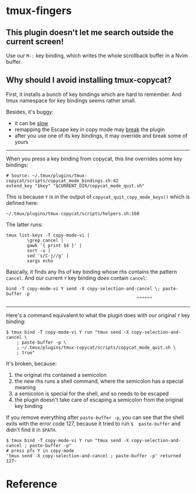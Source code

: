 # tmux-fingers
## This plugin doesn't let me search outside the current screen!

Use our `M-:` key binding, which writes the whole scrollback buffer in a Nvim buffer.

## Why should I avoid installing tmux-copycat?

First, it installs a bunch of key bindings which are hard to remember.
And tmux namespace for key bindings seems rather small.

Besides, it's buggy:

   - it can be [slow][1]
   - remapping the Escape key in copy mode may [break][2] the plugin
   - after you use one of its key bindings, it may override and break some of yours

---

When you press a key binding from copycat, this line overrides some key bindings:

    # Source: ~/.tmux/plugins/tmux-copycat/scripts/copycat_mode_bindings.sh:42
    extend_key "$key" "$CURRENT_DIR/copycat_mode_quit.sh"

This is because `Y` is in the output of `copycat_quit_copy_mode_keys()` which is defined here:

    ~/.tmux/plugins/tmux-copycat/scripts/helpers.sh:160

The latter runs:

    tmux list-keys -T copy-mode-vi |
            \grep cancel |
            gawk '{ print $4 }' |
            sort -u |
            sed 's/C-j//g' |
            xargs echo

Basically, it finds any lhs of key binding whose rhs contains the pattern `cancel`.
And our current `Y` key binding *does* contain `cancel`:

    bind -T copy-mode-vi Y send -X copy-selection-and-cancel \; paste-buffer -p
                                                      ^^^^^^

---

Here's a command equivalent to what the plugin does with our original `Y` key binding:

    $ tmux bind -T copy-mode-vi Y run "tmux send -X copy-selection-and-cancel \
        ; paste-buffer -p \
        ; ~/.tmux/plugins/tmux-copycat/scripts/copycat_mode_quit.sh \
        ; true"

It's broken, because:

   1. the original rhs contained a semicolon
   2. the new rhs runs a shell command, where the semicolon has a special meaning
   3. a semicolon is special for the shell, and so needs to be escaped
   4. the plugin doesn't take care of escaping a semicolon from the original key binding

If you  remove everything after  `paste-buffer -p`, you  can see that  the shell
exits with  the error  code 127, because  it tried to  run `$  paste-buffer` and
didn't find it in `$PATH`.

    $ tmux bind -T copy-mode-vi Y run "tmux send -X copy-selection-and-cancel ; paste-buffer -p"
    # press pfx Y in copy-mode
    'tmux send -X copy-selection-and-cancel ; paste-buffer -p' returned 127~

##
# Reference

[1]: https://github.com/tmux-plugins/tmux-copycat/issues/129
[2]: https://github.com/tmux-plugins/tmux-copycat/blob/master/docs/limitations.md

